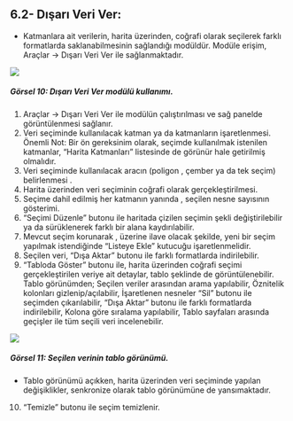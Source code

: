 ## 6.2- Dışarı Veri Ver:
* Katmanlara ait verilerin, harita üzerinden, coğrafi olarak seçilerek farklı formatlarda saklanabilmesinin sağlandığı modüldür. Modüle erişim, Araçlar → Dışarı Veri Ver ile sağlanmaktadır. 

![](_static/picture0.png)

  ##### Görsel 10: Dışarı Veri Ver modülü kullanımı.

1. Araçlar → Dışarı Veri Ver ile modülün çalıştırılması ve sağ panelde görüntülenmesi sağlanır.
2. Veri seçiminde kullanılacak katman ya da katmanların işaretlenmesi. 
Önemli Not: Bir ön gereksinim olarak,  seçimde kullanılmak istenilen katmanlar, “Harita Katmanları” listesinde de görünür hale getirilmiş olmalıdır.
3. Veri seçiminde kullanılacak aracın (poligon , çember ya da tek seçim) belirlenmesi .
4. Harita üzerinden veri seçiminin coğrafi olarak gerçekleştirilmesi.
5. Seçime dahil edilmiş her katmanın yanında , seçilen nesne sayısının gösterimi.
6. “Seçimi Düzenle” butonu ile  haritada çizilen seçimin şekli değiştirilebilir ya da sürüklenerek farklı bir alana kaydırılabilir.  
7. Mevcut seçim korunarak , üzerine ilave olacak şekilde, yeni bir seçim yapılmak istendiğinde  “Listeye Ekle” kutucuğu işaretlenmelidir.
8. Seçilen veri, “Dışa Aktar” butonu ile farklı formatlarda indirilebilir.
9. “Tabloda Göster” butonu ile, harita üzerinden coğrafi seçimi gerçekleştirilen veriye ait detaylar, tablo şeklinde de görüntülenebilir. Tablo görünümden;
	Seçilen veriler arasından arama yapılabilir,
	Öznitelik kolonları gizlenip/açılabilir,
	İşaretlenen nesneler “Sil” butonu ile seçimden çıkarılabilir,
	“Dışa Aktar” butonu ile farklı formatlarda  indirilebilir,
	Kolona göre sıralama yapılabilir,
	Tablo sayfaları arasında geçişler ile tüm seçili veri incelenebilir. 

![](_static/picture00.png)

##### Görsel 11:  Seçilen verinin tablo görünümü. 
- Tablo görünümü açıkken, harita üzerinden veri seçiminde yapılan değişiklikler, senkronize olarak tablo görünümüne de yansımaktadır.
10. “Temizle” butonu ile seçim temizlenir. 